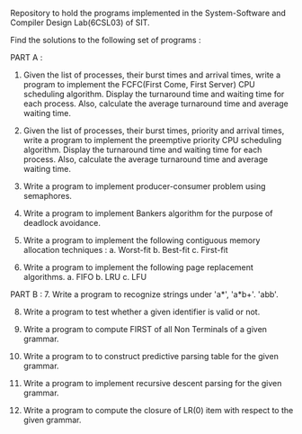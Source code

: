 Repository to hold the programs implemented in the System-Software and Compiler Design Lab(6CSL03) of SIT. 

Find the solutions to the following set of programs : 

PART A : 
1. Given the list of processes, their burst times and arrival times, write a program to implement the FCFC(First Come, First Server)
CPU scheduling algorithm. Display the turnaround time and waiting time for each process. Also, calculate the average turnaround time
and average waiting time. 

2. Given the list of processes, their burst times, priority and arrival times, write a program to implement the preemptive priority
CPU scheduling algorithm. Display the turnaround time and waiting time for each process. Also, calculate the average turnaround time
and average waiting time. 

3. Write a program to implement producer-consumer problem using semaphores.

4. Write a program to implement Bankers algorithm for the purpose of deadlock avoidance.

5. Write a program to implement the following contiguous memory allocation techniques : 
    a. Worst-fit
    b. Best-fit
    c. First-fit

6. Write a program to implement the following page replacement algorithms.
    a. FIFO
    b. LRU
    c. LFU

PART B :
7. Write a program to recognize strings under 'a*', 'a*b+'. 'abb'.

8. Write a program to test whether a given identifier is valid or not.

9. Write a program to compute FIRST of all Non Terminals of a given grammar.

10. Write a program to to construct predictive parsing table for the given grammar.

11. Write a program to implement recursive descent parsing for the given grammar.

12. Write a program to compute the closure of LR(0) item with respect to the given grammar.

